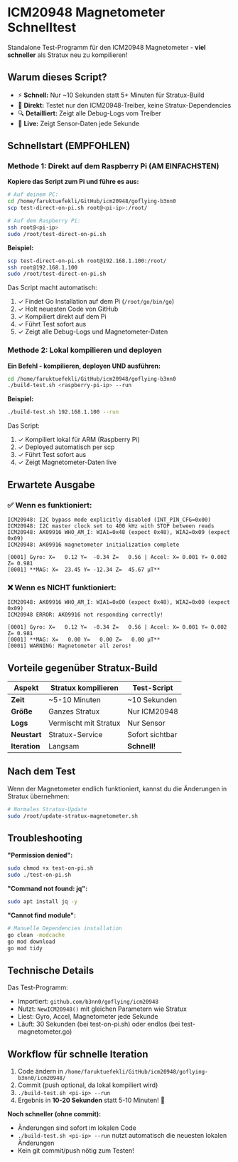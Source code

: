 # ICM20948 Magnetometer Schnelltest

Standalone Test-Programm für den ICM20948 Magnetometer - **viel schneller** als Stratux neu zu kompilieren!

## Warum dieses Script?

- ⚡ **Schnell:** Nur ~10 Sekunden statt 5+ Minuten für Stratux-Build
- 🎯 **Direkt:** Testet nur den ICM20948-Treiber, keine Stratux-Dependencies
- 🔍 **Detailliert:** Zeigt alle Debug-Logs vom Treiber
- 🔄 **Live:** Zeigt Sensor-Daten jede Sekunde

## Schnellstart (EMPFOHLEN)

### Methode 1: Direkt auf dem Raspberry Pi (AM EINFACHSTEN)

**Kopiere das Script zum Pi und führe es aus:**

```bash
# Auf deinem PC:
cd /home/faruktuefekli/GitHub/icm20948/goflying-b3nn0
scp test-direct-on-pi.sh root@<pi-ip>:/root/

# Auf dem Raspberry Pi:
ssh root@<pi-ip>
sudo /root/test-direct-on-pi.sh
```

**Beispiel:**
```bash
scp test-direct-on-pi.sh root@192.168.1.100:/root/
ssh root@192.168.1.100
sudo /root/test-direct-on-pi.sh
```

Das Script macht automatisch:
1. ✓ Findet Go Installation auf dem Pi (`/root/go/bin/go`)
2. ✓ Holt neuesten Code von GitHub
3. ✓ Kompiliert direkt auf dem Pi
4. ✓ Führt Test sofort aus
5. ✓ Zeigt alle Debug-Logs und Magnetometer-Daten

### Methode 2: Lokal kompilieren und deployen

**Ein Befehl - kompilieren, deployen UND ausführen:**

```bash
cd /home/faruktuefekli/GitHub/icm20948/goflying-b3nn0
./build-test.sh <raspberry-pi-ip> --run
```

**Beispiel:**
```bash
./build-test.sh 192.168.1.100 --run
```

Das Script:
1. ✓ Kompiliert lokal für ARM (Raspberry Pi)
2. ✓ Deployed automatisch per scp
3. ✓ Führt Test sofort aus
4. ✓ Zeigt Magnetometer-Daten live

## Erwartete Ausgabe

### ✅ Wenn es funktioniert:

```
ICM20948: I2C bypass mode explicitly disabled (INT_PIN_CFG=0x00)
ICM20948: I2C master clock set to 400 kHz with STOP between reads
ICM20948: AK09916 WHO_AM_I: WIA1=0x48 (expect 0x48), WIA2=0x09 (expect 0x09)
ICM20948: AK09916 magnetometer initialization complete

[0001] Gyro: X=   0.12 Y=  -0.34 Z=   0.56 | Accel: X= 0.001 Y= 0.002 Z= 0.981
[0001] **MAG: X=  23.45 Y= -12.34 Z=  45.67 µT**
```

### ❌ Wenn es NICHT funktioniert:

```
ICM20948: AK09916 WHO_AM_I: WIA1=0x00 (expect 0x48), WIA2=0x00 (expect 0x09)
ICM20948 ERROR: AK09916 not responding correctly!

[0001] Gyro: X=   0.12 Y=  -0.34 Z=   0.56 | Accel: X= 0.001 Y= 0.002 Z= 0.981
[0001] **MAG: X=   0.00 Y=   0.00 Z=   0.00 µT**
[0001] WARNING: Magnetometer all zeros!
```

## Vorteile gegenüber Stratux-Build

| Aspekt | Stratux kompilieren | Test-Script |
|--------|---------------------|-------------|
| **Zeit** | ~5-10 Minuten | ~10 Sekunden |
| **Größe** | Ganzes Stratux | Nur ICM20948 |
| **Logs** | Vermischt mit Stratux | Nur Sensor |
| **Neustart** | Stratux-Service | Sofort sichtbar |
| **Iteration** | Langsam | **Schnell!** |

## Nach dem Test

Wenn der Magnetometer endlich funktioniert, kannst du die Änderungen in Stratux übernehmen:

```bash
# Normales Stratux-Update
sudo /root/update-stratux-magnetometer.sh
```

## Troubleshooting

**"Permission denied":**
```bash
sudo chmod +x test-on-pi.sh
sudo ./test-on-pi.sh
```

**"Command not found: jq":**
```bash
sudo apt install jq -y
```

**"Cannot find module":**
```bash
# Manuelle Dependencies installation
go clean -modcache
go mod download
go mod tidy
```

## Technische Details

Das Test-Programm:
- Importiert: `github.com/b3nn0/goflying/icm20948`
- Nutzt: `NewICM20948()` mit gleichen Parametern wie Stratux
- Liest: Gyro, Accel, Magnetometer jede Sekunde
- Läuft: 30 Sekunden (bei test-on-pi.sh) oder endlos (bei test-magnetometer.go)

## Workflow für schnelle Iteration

1. Code ändern in `/home/faruktuefekli/GitHub/icm20948/goflying-b3nn0/icm20948/`
2. Commit (push optional, da lokal kompiliert wird)
3. `./build-test.sh <pi-ip> --run`
4. Ergebnis in **10-20 Sekunden** statt 5-10 Minuten! 🚀

**Noch schneller (ohne commit):**
- Änderungen sind sofort im lokalen Code
- `./build-test.sh <pi-ip> --run` nutzt automatisch die neuesten lokalen Änderungen
- Kein git commit/push nötig zum Testen!
